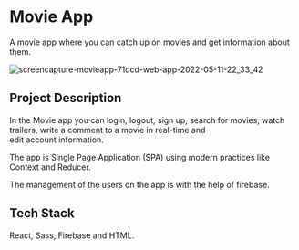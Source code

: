 # Movie App 

A movie app where you can catch up on movies and get information about them.

![screencapture-movieapp-71dcd-web-app-2022-05-11-22_33_42](https://user-images.githubusercontent.com/57687331/167931260-c8b17b11-fb17-470a-9e97-c7b33c832f53.png)

## Project Description

In the Movie app you can login, logout, sign up, 
search for movies, watch trailers, 
write a comment to a movie in real-time and  
edit account information. 

The app is Single Page Application (SPA) using modern practices
like Context and Reducer.

The management of the users on the app is with the help of firebase. 

## Tech Stack

 React, Sass, Firebase and HTML.
